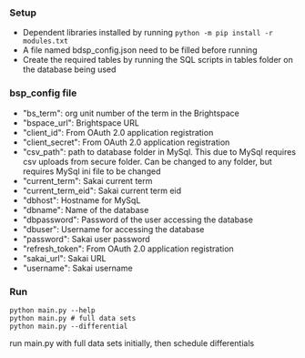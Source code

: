 ### Setup

- Dependent libraries installed by running `python -m pip install -r modules.txt`
- A file named bdsp_config.json need to be filled before running
- Create the required tables by running the SQL scripts in tables folder on the database being used

### bsp_config file

- "bs_term": org unit number of the term in the Brightspace
- "bspace_url": Brightspace URL
- "client_id": From OAuth 2.0 application registration
- "client_secret": From OAuth 2.0 application registration
- "csv_path": path to database folder in MySql. This due to MySql requires csv uploads from secure folder. Can be changed to any folder, but requires MySql ini file to be changed
- "current_term": Sakai current term
- "current_term_eid": Sakai current term eid
- "dbhost": Hostname for MySqL
- "dbname": Name of the database
- "dbpassword": Password of the user accessing the database
- "dbuser": Username for accessing the database
- "password": Sakai user password
- "refresh_token": From OAuth 2.0 application registration
- "sakai_url": Sakai URL
- "username": Sakai username

### Run

```
python main.py --help
python main.py # full data sets
python main.py --differential
```

run main.py with full data sets initially, then schedule differentials
